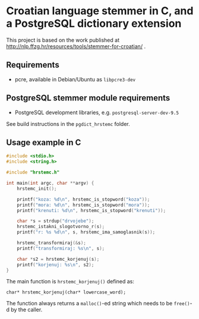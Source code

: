 # Croatian language stemmer in C, and a PostgreSQL dictionary extension

This project is based on the work published at http://nlp.ffzg.hr/resources/tools/stemmer-for-croatian/ .

## Requirements

* pcre, available in Debian/Ubuntu as `libpcre3-dev`

## PostgreSQL stemmer module requirements

* PostgreSQL development libraries, e.g. `postgresql-server-dev-9.5`

See build instructions in the `pgdict_hrstemc` folder.

## Usage example in C

```C
#include <stdio.h>
#include <string.h>

#include "hrstemc.h"

int main(int argc, char **argv) {
    hrstemc_init();

    printf("koza: %d\n", hrstemc_is_stopword("koza"));
    printf("mora: %d\n", hrstemc_is_stopword("mora"));
    printf("krenuti: %d\n", hrstemc_is_stopword("krenuti"));

    char *s = strdup("drvojebe");
    hrstemc_istakni_slogotvorno_r(s);
    printf("r: %s %d\n", s, hrstemc_ima_samoglasnik(s));

    hrstemc_transformiraj(&s);
    printf("transformiraj: %s\n", s);

    char *s2 = hrstemc_korjenuj(s);
    printf("korjenuj: %s\n", s2);
}
```

The main function is `hrstemc_korjenuj()` defined as:

```
char* hrstemc_korjenuj(char* lowercase_word);
```

The function always returns a `malloc()`-ed string which needs to be `free()`-d by the caller.